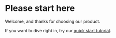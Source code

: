 # Please start here

Welcome, and thanks for choosing our product.

If you want to dive right in, try our [quick start tutorial](./). 
